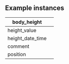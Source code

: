 ## Example instances

| body_height      |                   |
|-----------------|-------------------|
| height_value |            |
| height_date_time |        |
| comment |                 |
| position |                |


